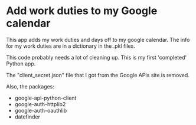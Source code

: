 # Add work duties to my Google calendar

This app adds my work duties and days off to my google calendar.
The info for my work duties are in a dictionary in the .pkl files.

This code probably needs a lot of cleaning up. This is my first 'completed' Python app.

The "client_secret.json" file that I got from the Google APIs site is removed.

Also, the packages:
* google-api-python-client
* google-auth-httplib2
* google-auth-oauthlib
* datefinder
